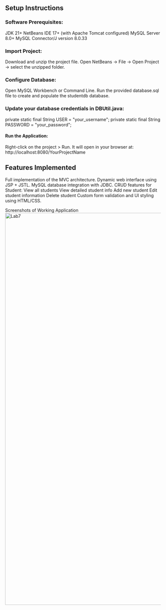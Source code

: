 ## Setup Instructions

### Software Prerequisites:
   JDK 21+
   NetBeans IDE 17+ (with Apache Tomcat configured)
   MySQL Server 8.0+
   MySQL Connector/J version 8.0.33


### Import Project:
   Download and unzip the project file.
   Open NetBeans → File → Open Project → select the unzipped folder.

### Configure Database:
   Open MySQL Workbench or Command Line.
   Run the provided database.sql file to create and populate the studentdb database.

### Update your database credentials in DBUtil.java:
   private static final String USER = "your_username";
   private static final String PASSWORD = "your_password";

#### Run the Application:
Right-click on the project > Run.
It will open in your browser at: http://localhost:8080/YourProjectName

## Features Implemented

   Full implementation of the MVC architecture.
   Dynamic web interface using JSP + JSTL.
   MySQL database integration with JDBC.
   CRUD features for Student:
   View all students
   View detailed student info
   Add new student
   Edit student information
   Delete student
   Custom form validation and UI styling using HTML/CSS.

Screenshots of Working Application
<img width="1270" alt="Lab7" src="https://github.com/user-attachments/assets/f2bd5314-33da-4f64-ae01-fbb71a2e5d89" />


